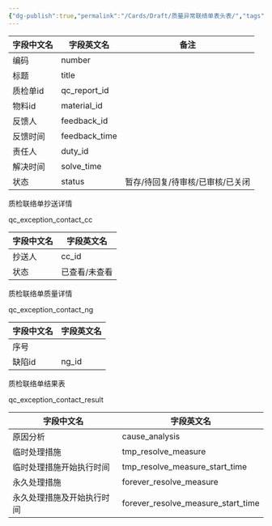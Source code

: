 ```yaml
---
{"dg-publish":true,"permalink":"/Cards/Draft/质量异常联络单表头表/","tags":["江淮毅昌/蝶创I-MES/MES"]}
---
```



| **字段中文名** | **字段英文名**     | **备注**             |
| --------- | ------------- | ------------------ |
| 编码        | number        |                    |
| 标题        | title         |                    |
| 质检单id     | qc_report_id  |                    |
| 物料id      | material_id   |                    |
| 反馈人       | feedback_id   |                    |
| 反馈时间      | feedback_time |                    |
| 责任人       | duty_id       |                    |
| 解决时间      | solve_time    |                    |
| 状态        | status        | 暂存/待回复/待审核/已审核/已关闭 |

质检联络单抄送详情

qc_exception_contact_cc

| **字段中文名** | **字段英文名** |
| --------- | --------- |
| 抄送人       | cc_id     |
| 状态        | 已查看/未查看   |

质检联络单质量详情

qc_exception_contact_ng

| **字段中文名** | **字段英文名** |
| --------- | --------- |
| 序号        |           |
| 缺陷id      | ng_id     |

质检联络单结果表

qc_exception_contact_result

| **字段中文名**     | **字段英文名**                          |
| ------------- | ---------------------------------- |
| 原因分析          | cause_analysis                     |
| 临时处理措施        | tmp_resolve_measure                |
| 临时处理措施开始执行时间  | tmp_resolve_measure_start_time     |
| 永久处理措施        | forever_resolve_measure            |
| 永久处理措施及开始执行时间 | forever_resolve_measure_start_time |
